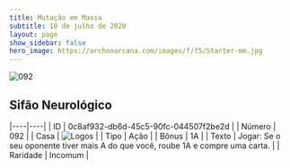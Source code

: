 ```yaml
---
title: Mutação em Massa
subtitle: 10 de julho de 2020
layout: page
show_sidebar: false
hero_image: https://archonarcana.com/images/f/f5/Starter-mm.jpg
---
```


![092](https://cdn.keyforgegame.com/media/card_front/pt/479_092_CW34G484FFRV_pt.png)

## Sifão Neurológico

|----|----|
| ID | 0c8af932-db6d-45c5-90fc-044507f2be2d |
| Número | 092 |
| Casa | ![Logos](https://archonarcana.com/images/thumb/c/ce/Logos.png/22px-Logos.png "Logos") |
| Tipo | Ação |
| Bônus | 1A |
| Texto | Jogar: Se o seu oponente tiver mais A do que você, roube 1A e compre uma carta. |
| Raridade | Incomum |
